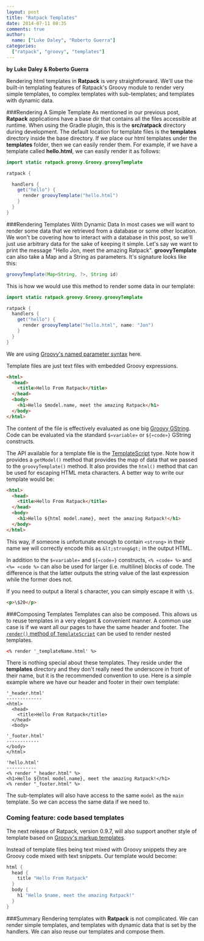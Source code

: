 ```yaml
---
layout: post
title: "Ratpack Templates"
date: 2014-07-11 08:35
comments: true
author:
  name: ["Luke Daley", "Roberto Guerra"]
categories: 
  ["ratpack", "groovy", "templates"]
---
```


__by Luke Daley & Roberto Guerra__

Rendering html templates in __Ratpack__ is very straightforward. We'll use the built-in templating features of Ratpack's Groovy module to render 
very simple templates, to complex templates with sub-templates; and templates with dynamic data.

###Rendering A Simple Template
As mentioned in our previous post, __Ratpack__ applications have a base dir that contains all the files accessible at runtime.
When using the Gradle plugin, this is the __src/ratpack__ directory during development. 
The default location for template files is the __templates__ directory inside the base directory.
If we place our html templates under the __templates__ folder, then we can easily render them.
For example, if we have a template called __hello.html__, we can easily render it as follows:

```java
import static ratpack.groovy.Groovy.groovyTemplate

ratpack {

  handlers {
    get("hello") {
      render groovyTemplate("hello.html")
    }
  }
}
```

###Rendering Templates With Dynamic Data
In most cases we will want to render some data that we retrieved from a database or some other location. We won't be covering how to interact
with a database in this post, so we'll just use arbitrary data for the sake of keeping it simple. Let's say we want to print the message
"Hello Jon, meet the amazing Ratpack". __groovyTemplate__ can also take a Map and a String as parameters. It's signature looks like this:
```java
groovyTemplate(Map<String, ?>, String id)
```
This is how we would use this method to render some data in our template:

```java
import static ratpack.groovy.Groovy.groovyTemplate

ratpack {
  handlers {
    get("hello") {
      render groovyTemplate("hello.html", name: "Jon")
    }
  }
}
```

We are using [Groovy's named parameter syntax](http://mrhaki.blogspot.com.au/2009/09/groovy-goodness-named-parameters-are.html) here.

Template files are just text files with embedded Groovy expressions.

```html
<html>
  <head>
    <title>Hello From Ratpack</title>
  </head>
  <body>
    <h1>Hello $model.name, meet the amazing Ratpack</h1>
  </body>
</html>
```

The content of the file is effectively evaluated as one big [Groovy GString](http://mrhaki.blogspot.com.au/2009/08/groovy-goodness-string-strings-strings.html).
Code can be evaluated via the standard `$«variable»` or `${«code»}` GString constructs.

The API available for a template file is the [TemplateScript](http://www.ratpack.io/manual/current/api/ratpack/groovy/templating/TemplateScript.html) type.
Note how it provides a `getModel()` method that provides the map of data that we passed to the `groovyTemplate()` method.
It also provides the `html()` method that can be used for escaping HTML meta characters.
A better way to write our template would be:

```html
<html>
  <head>
    <title>Hello From Ratpack</title>
  </head>
  <body>
    <h1>Hello ${html model.name}, meet the amazing Ratpack!</h1>
  </body>
</html>
```

This way, if someone is unfortunate enough to contain `<strong>` in their name we will correctly encode this as `&lt;strong&gt;` in the output HTML.
  
In addition to the `$«variable»` and `${«code»}` constructs, `<% «code» %>` and `<%= «code %>` can also be used for larger (i.e. multiline) blocks of code.
The difference is that the latter outputs the string value of the last expression while the former does not.

If you need to output a literal `$` character, you can simply escape it with `\$`.

```html
<p>\$20</p>
```

###Composing Templates
Templates can also be composed. This allows us to reuse templates in a very elegant & convenient manner. A common use case is if we want all our
pages to have the same header and footer. 
The [`render()` method of `TemplateScript`](http://www.ratpack.io/manual/current/api/ratpack/groovy/templating/TemplateScript.html#render\(java.lang.String\)) 
can be used to render nested templates.

```html
<% render '_templateName.html' %>
```

There is nothing special about these templates. They reside under the __templates__ directory and they don't really need the underscore in front
of their name, but it is the recommended convention to use. Here is a simple example where we have our header and footer in their own template:

```
'_header.html'
-------------
<html>
  <head>
    <title>Hello From Ratpack</title>
  </head>
  <body>
```

```
'_footer.html'
------------
</body>
</html>
```

```
'hello.html'
-----------
<% render "_header.html" %>
<h1>Hello ${html model.name}, meet the amazing Ratpack!</h1>
<% render "_footer.html" %>
```

The sub-templates will also have access to the same `model` as the `main` template. So we can access the same data if we need to.

### Coming feature: code based templates

The next release of Ratpack, version 0.9.7, will also support another style of template based on [Groovy's markup templates](http://melix.github.io/blog/2014/02/markuptemplateengine.html).

Instead of template files being text mixed with Groovy snippets they are Groovy code mixed with text snippets.
Our template would become:

```java
html {
  head {
    title "Hello From Ratpack"
  }
  body {
    h1 "Hello $name, meet the amazing Ratpack!"
  }
}
```

###Summary
Rendering templates with __Ratpack__ is not complicated. We can render simple templates, and templates with dynamic data that is
set by the handlers. We can also reuse our templates and compose them.

